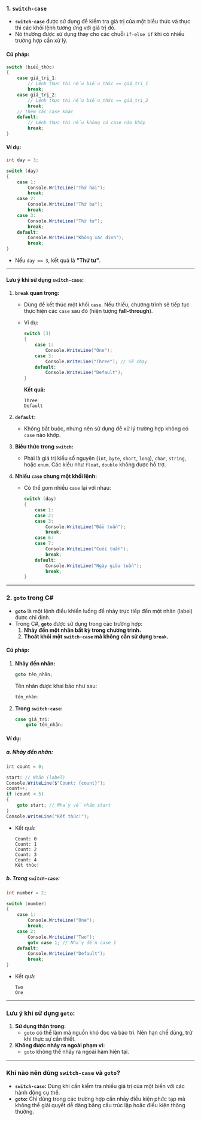 ### **1. `switch-case`**

- **`switch-case`** được sử dụng để kiểm tra giá trị của một biểu thức và thực thi các khối lệnh tương ứng với giá trị đó.
- Nó thường được sử dụng thay cho các chuỗi `if-else if` khi có nhiều trường hợp cần xử lý.

#### **Cú pháp:**

```csharp
switch (biểu_thức)
{
    case giá_trị_1:
        // Lệnh thực thi nếu biểu_thức == giá_trị_1
        break;
    case giá_trị_2:
        // Lệnh thực thi nếu biểu_thức == giá_trị_2
        break;
    // Thêm các case khác
    default:
        // Lệnh thực thi nếu không có case nào khớp
        break;
}
```

#### **Ví dụ:**

```csharp
int day = 3;

switch (day)
{
    case 1:
        Console.WriteLine("Thứ hai");
        break;
    case 2:
        Console.WriteLine("Thứ ba");
        break;
    case 3:
        Console.WriteLine("Thứ tư");
        break;
    default:
        Console.WriteLine("Không xác định");
        break;
}
```

- Nếu `day == 3`, kết quả là **"Thứ tư"**.

---

#### **Lưu ý khi sử dụng `switch-case`:**

1. **`break` quan trọng:**
    
    - Dùng để kết thúc một khối `case`. Nếu thiếu, chương trình sẽ tiếp tục thực hiện các `case` sau đó (hiện tượng **fall-through**).
    - Ví dụ:
        
        ```csharp
        switch (3)
        {
            case 1:
                Console.WriteLine("One");
            case 3:
                Console.WriteLine("Three"); // Sẽ chạy
            default:
                Console.WriteLine("Default");
        }
        ```
        
        **Kết quả:**
        
        ```
        Three
        Default
        ```
        
2. **`default`:**
    
    - Không bắt buộc, nhưng nên sử dụng để xử lý trường hợp không có `case` nào khớp.
3. **Biểu thức trong `switch`:**
    
    - Phải là giá trị kiểu số nguyên (`int`, `byte`, `short`, `long`), `char`, `string`, hoặc `enum`. Các kiểu như `float`, `double` không được hỗ trợ.
4. **Nhiều `case` chung một khối lệnh:**
    
    - Có thể gom nhiều `case` lại với nhau:
        
        ```csharp
        switch (day)
        {
            case 1:
            case 2:
            case 3:
                Console.WriteLine("Đầu tuần");
                break;
            case 6:
            case 7:
                Console.WriteLine("Cuối tuần");
                break;
            default:
                Console.WriteLine("Ngày giữa tuần");
                break;
        }
        ```
        

---

### **2. `goto` trong C#**

- **`goto`** là một lệnh điều khiển luồng để nhảy trực tiếp đến một nhãn (label) được chỉ định.
- Trong C#, **`goto`** được sử dụng trong các trường hợp:
    1. **Nhảy đến một nhãn bất kỳ trong chương trình.**
    2. **Thoát khỏi một `switch-case` mà không cần sử dụng `break`.**

#### **Cú pháp:**

1. **Nhảy đến nhãn:**
    
    ```csharp
    goto tên_nhãn;
    ```
    
    Tên nhãn được khai báo như sau:
    
    ```csharp
    tên_nhãn:
    ```
    
2. **Trong `switch-case`:**
    
    ```csharp
    case giá_trị:
        goto tên_nhãn;
    ```
    

#### **Ví dụ:**

##### **a. Nhảy đến nhãn:**

```csharp
int count = 0;

start: // Nhãn (label)
Console.WriteLine($"Count: {count}");
count++;
if (count < 5)
{
    goto start; // Nhảy về nhãn start
}
Console.WriteLine("Kết thúc!");
```

- Kết quả:
    
    ```
    Count: 0
    Count: 1
    Count: 2
    Count: 3
    Count: 4
    Kết thúc!
    ```
    

##### **b. Trong `switch-case`:**

```csharp
int number = 2;

switch (number)
{
    case 1:
        Console.WriteLine("One");
        break;
    case 2:
        Console.WriteLine("Two");
        goto case 1; // Nhảy đến case 1
    default:
        Console.WriteLine("Default");
        break;
}
```

- Kết quả:
    
    ```
    Two
    One
    ```
    

---

### **Lưu ý khi sử dụng `goto`:**

1. **Sử dụng thận trọng:**
    - `goto` có thể làm mã nguồn khó đọc và bảo trì. Nên hạn chế dùng, trừ khi thực sự cần thiết.
2. **Không được nhảy ra ngoài phạm vi:**
    - `goto` không thể nhảy ra ngoài hàm hiện tại.

---

### **Khi nào nên dùng `switch-case` và `goto`?**

- **`switch-case`:** Dùng khi cần kiểm tra nhiều giá trị của một biến với các hành động cụ thể.
- **`goto`:** Chỉ dùng trong các trường hợp cần nhảy điều kiện phức tạp mà không thể giải quyết dễ dàng bằng cấu trúc lặp hoặc điều kiện thông thường.
